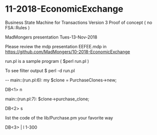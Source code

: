 # 11-2018-EconomicExchange

Business State Machine for Transactions Version 3
Proof of concept ( no FSA::Rules )

MadMongers presentation Tues-13-Nov-2018

Please review the mdp presentation EEFEE.mdp in
https://github.com/MadMongers/10-2018-EconomicExchange

run.pl is a sample program ( $perl run.pl )

To see filter output
$ perl -d run.pl


--
main::(run.pl:6):	my $clone = PurchaseClones->new;

  DB<1> n
  
main::(run.pl:7):	$clone->purchase_clone;

DB<2> s

list the code of the lib/Purchase.pm your favorite way

DB<3> | l 1-300
